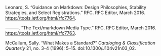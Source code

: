 Leonard, S. “Guidance on Markdown: Design Philosophies, Stability
Strategies, and Select Registrations.” RFC. RFC Editor, March 2016.
https://tools.ietf.org/html/rfc7764.

———. “The Text/markdown Media Type.” RFC. RFC Editor, March 2016.
https://tools.ietf.org/html/rfc7763.

McCallum, Sally. “What Makes a Standard?” *Cataloging & Classification
Quarterly* 21, no. 3–4 (1996): 5–15. doi:10.1300/J104v21n03\_02.

